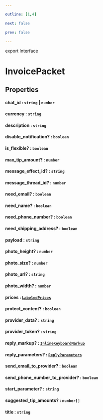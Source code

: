 ```yaml
---

outline: [1,4]

next: false

prev: false

---
```


export Interface
# InvoicePacket

## Properties

#### chat_id : `string` \| `number`

#### currency : `string`

#### description : `string`

#### disable_notification? : `boolean`

#### is_flexible? : `boolean`

#### max_tip_amount? : `number`

#### message_effect_id? : `string`

#### message_thread_id? : `number`

#### need_email? : `boolean`

#### need_name? : `boolean`

#### need_phone_number? : `boolean`

#### need_shipping_address? : `boolean`

#### payload : `string`

#### photo_height? : `number`

#### photo_size? : `number`

#### photo_url? : `string`

#### photo_width? : `number`

#### prices : [`LabeledPrices`](../classes/LabeledPrices.md)

#### protect_content? : `boolean`

#### provider_data? : `string`

#### provider_token? : `string`

#### reply_markup? : [`InlineKeyboardMarkup`](../classes/InlineKeyboardMarkup.md)

#### reply_parameters? : [`ReplyParameters`](./ReplyParameters.md)

#### send_email_to_provider? : `boolean`

#### send_phone_number_to_provider? : `boolean`

#### start_parameter? : `string`

#### suggested_tip_amounts? : `number[]`

#### title : `string`

